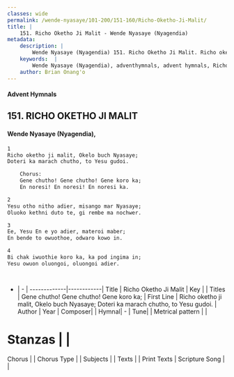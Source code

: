 ```yaml
---
classes: wide
permalink: /wende-nyasaye/101-200/151-160/Richo-Oketho-Ji-Malit/
title: |
    151. Richo Oketho Ji Malit - Wende Nyasaye (Nyagendia)
metadata:
    description: |
        Wende Nyasaye (Nyagendia) 151. Richo Oketho Ji Malit. Richo oketho ji malit, Okelo buch Nyasaye; Doteri ka marach chutho, to Yesu gudoi.  	Chorus: 	Gene chutho! Gene chutho! Gene koro ka; 	En noresi! En noresi! En noresi ka.  
    keywords:  |
        Wende Nyasaye (Nyagendia), adventhymnals, advent hymnals, Richo Oketho Ji Malit, Richo oketho ji malit, Okelo buch Nyasaye; Doteri ka marach chutho, to Yesu gudoi.. Gene chutho! Gene chutho! Gene koro ka;
    author: Brian Onang'o
---
```


#### Advent Hymnals
## 151. RICHO OKETHO JI MALIT
####  Wende Nyasaye (Nyagendia),

```txt
1
Richo oketho ji malit, Okelo buch Nyasaye;
Doteri ka marach chutho, to Yesu gudoi.

	Chorus:
	Gene chutho! Gene chutho! Gene koro ka;
	En noresi! En noresi! En noresi ka.

2
Yesu otho nitho adier, misango mar Nyasaye;
Oluoko kethni duto te, gi rembe ma nochwer.

3
Ee, Yesu En e yo adier, materoi maber;
En bende to owuothoe, odwaro kowo in.

4
Bi chak iwuothie koro ka, ka pod ingima in;
Yesu owuon oluongoi, oluongoi adier.




```

- |   -  |
-------------|------------|
Title | Richo Oketho Ji Malit |
Key |  |
Titles | Gene chutho! Gene chutho! Gene koro ka; |
First Line | Richo oketho ji malit, Okelo buch Nyasaye; Doteri ka marach chutho, to Yesu gudoi. |
Author | 
Year | 
Composer| |
Hymnal|  - |
Tune|  |
Metrical pattern | |
# Stanzas |  |
Chorus |  |
Chorus Type |  |
Subjects | |
Texts |  |
Print Texts | 
Scripture Song |  |
    

